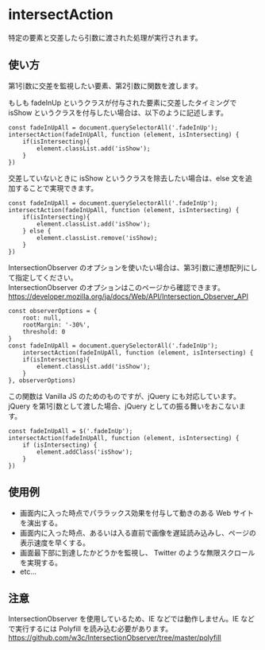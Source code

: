 # intersectAction
特定の要素と交差したら引数に渡された処理が実行されます。  

## 使い方
第1引数に交差を監視したい要素、第2引数に関数を渡します。  

もしも fadeInUp というクラスが付与された要素に交差したタイミングで isShow というクラスを付与したい場合は、以下のように記述します。  

	const fadeInUpAll = document.querySelectorAll('.fadeInUp');
	intersectAction(fadeInUpAll, function (element, isIntersecting) {
		if(isIntersecting){
			element.classList.add('isShow');
		}
	})

交差していないときに isShow というクラスを除去したい場合は、else 文を追加することで実現できます。

	const fadeInUpAll = document.querySelectorAll('.fadeInUp');
	intersectAction(fadeInUpAll, function (element, isIntersecting) {
		if(isIntersecting){
			element.classList.add('isShow');
		} else {
			element.classList.remove('isShow);
		}
	})

IntersectionObserver のオプションを使いたい場合は、第3引数に連想配列にして指定してください。  
IntersectionObserver のオプションはこのページから確認できます。
https://developer.mozilla.org/ja/docs/Web/API/Intersection_Observer_API

	const observerOptions = {
		root: null,
		rootMargin: '-30%',
		threshold: 0
	}
	const fadeInUpAll = document.querySelectorAll('.fadeInUp');
		intersectAction(fadeInUpAll, function (element, isIntersecting) {
		if(isIntersecting){
			element.classList.add('isShow');
		}
	}, observerOptions)

この関数は Vanilla JS のためのものですが、jQuery にも対応しています。  
jQuery を第1引数として渡した場合、jQuery としての振る舞いをおこないます。  

	const fadeInUpAll = $('.fadeInUp');
	intersectAction(fadeInUpAll, function (element, isIntersecting) {
		if (isIntersecting) {
			element.addClass('isShow');
		}
	})


## 使用例
- 画面内に入った時点でパララックス効果を付与して動きのある Web サイトを演出する。
- 画面内に入った時点、あるいは入る直前で画像を遅延読み込みし、ページの表示速度を早くする。
 - 画面最下部に到達したかどうかを監視し、 Twitter のような無限スクロールを実現する。
 - etc...

## 注意
IntersectionObserver を使用しているため、IE などでは動作しません。IE などで実行するには Polyfill を読み込む必要があります。  
https://github.com/w3c/IntersectionObserver/tree/master/polyfill
